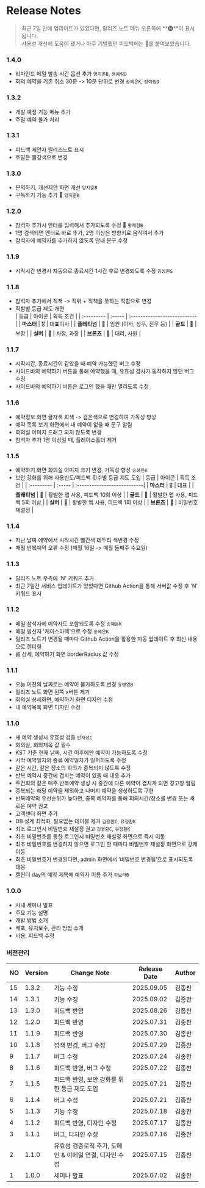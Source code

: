 # Release Notes
> 최근 7일 안에 업데이트가 있었다면, 릴리즈 노트 메뉴 오른쪽에 **🅝**이 표시됩니다.                            
> 사용성 개선에 도움이 됐거나 아주 기발했던 피드백에는 🤩를 붙여보았습니다.

### 1.4.0
- 리마인드 메일 발송 시간 옵션 추가 `양지훈B`, `정예림D`
- 회의 예약을 기존 취소 30분 -> 10분 단위로 변경 `송혜은K`, `정예림D`

### 1.3.2
- 개발 예정 기능 메뉴 추가   
- 주말 예약 불가 처리

### 1.3.1
- 피드백 제안자 릴리즈노트 표시 
- 주말은 빨강색으로 변경 

### 1.3.0
- 문의하기, 개선제안 화면 개선 `양지훈B`
- 구독하기 기능 추가 🤩 `양지훈B`

### 1.2.0
- 참석자 추가시 엔터를 입력해서 추가되도록 수정 🤩 `황재형B`
- 1명 검색되면 엔터로 바로 추가, 2명 이상은 방향키로 움직여서 추가
- 참석자에 예약자를 추가하지 않도록 안내 문구 수정

### 1.1.9
- 시작시간 변경시 자동으로 종료시간 1시간 후로 변경되도록 수정 `김성원S`

### 1.1.8
- 참석자 추가에서 직책 -> 직위 + 직책을 뜻하는 직함으로 변경 
- 직함별 등급 제도 개편  
    | 등급        | 아이콘   | 획득 조건                     |
    | :--------- | :----- | :---------------------------|
    | **마스터**  | 🎖️      | 대표이사                      |
    | **플래티넘** | 🏅     | 임원 (이사, 상무, 전무 등)       |
    | **골드**    | 🥇     | 부장                         |
    | **실버**    | 🥈     | 차장, 과장                    |
    | **브론즈**   | 🥉     | 대리, 사원                    |

### 1.1.7
- 시작시간, 종료시간이 같았을 때 예약 가능했던 버그 수정 
- 사이드바의 예약하기 버튼을 통해 예약했을 때, 유효성 검사가 동작하지 않던 버그 수정
- 사이드바의 예약하기 버튼은 로그인 했을 때만 열리도록 수정 

### 1.1.6 
- 예약정보 화면 글자색 회색 -> 검은색으로 변경하여 가독성 향상
- 예약 목록 보기 화면에서 내 예약이 없을 때 문구 알림
- 회의실 이미지 드래그 되지 않도록 변경 
- 참석자 추가 1명 이상일 때, 플레이스홀더 제거 

### 1.1.5 
- 예약하기 화면 회의실 이미지 크기 변경, 가독성 향상 `송혜은K`
- 보안 강화를 위해 사용빈도/피드백 횟수별 등급 제도 도입
    | 등급        | 아이콘   | 획득 조건                     |
    | :--------- | :----- | :---------------------------|
    | **마스터**  | 🎖️      | 대표                        |
    | **플래티넘** | 🏅     | 활발한 앱 사용, 피드백 10회 이상   |
    | **골드**    | 🥇     | 활발한 앱 사용, 피드백 5회 이상    |
    | **실버**    | 🥈     | 활발한 앱 사용, 피드백 1회 이상    |
    | **브론즈**   | 🥉     | 비밀번호 재설정                 |

### 1.1.4

- 지난 날짜 예약에서 시작시간 빨간색 테두리 색변경 수정 
- 매월 반복예약 오류 수정 (매월 16일 -> 매월 둘째주 수요일)

### 1.1.3

- 릴리즈 노트 우측에 'N' 키워드 추가 
- 최근 7일간 서비스 업데이트가 있었다면 Github Action을 통해 서버값 수정 후 'N' 키워드 표시

### 1.1.2

- 메일 참석자에 예약자도 포함되도록 수정 `송혜은K`
- 메일 발신자 '케이스마텍'으로 수정 `송혜은K` 
- 릴리즈 노트가 변경될 때마다 Github Action을 활용한 자동 업데이트 후 최신 내용으로 렌더링
- 룸 상세, 예약하기 화면 borderRadius 값 수정 

### 1.1.1

- 오늘 이전의 날짜로는 예약이 불가하도록 변경 `유병열B`
- 릴리즈 노트 화면 왼쪽 x버튼 제거 
- 회의실 상세화면, 예약하기 화면 디자인 수정 
- 내 예약목록 화면 디자인 수정 

### 1.1.0

- 새 예약 생성시 유효성 검증 `안재성C`
- 회의실, 회의제목 값 필수
- KST 기준 현재 날짜, 시간 이후에만 예약이 가능하도록 수정
- 시작 예약일자와 종료 예약일자가 일치하도록 수정
- 같은 시간, 같은 장소의 회의가 중복되지 않도록 수정
- 반복 예약시 중간에 겹치는 예약이 있을 때 대응 추가
- 주간회의 같은 매주 반복예약 생성 시 중간에 다른 예약이 겹치게 되면 경고창 알림
- 중복되는 해당 예약을 제외하고 나머지 예약을 생성하도록 구현
- 반복예약의 우선순위가 높다면, 중복 예약자를 통해 회의시간/장소를 변경 또는 새로운 예약 권고
- 고객센터 화면 추가
- DB 설계 최적화, 필요없는 테이블 제거 `김용환C`, `유정환K`
- 최초 로그인시 비밀번호 재설정 권고 `김용환C`, `유정환K`
- 최초 비밀번호를 통한 로그인시 비밀번호 재설정 화면으로 즉시 이동
- 최초 비밀번호를 변경하지 않으면 로그인 할 때마다 비밀번호 재설정 화면으로 강제 이동
- 최초 비밀번호가 변경된다면, admin 화면에서 ‘비밀번호 변경됨’으로 표시되도록 대응
- 캘린더 day의 예약 제목에 예약자 이름 추가 `차보라B`

### 1.0.0
- 사내 세미나 발표
- 주요 기능 설명
- 개발 방법 소개
- 배포, 유지보수, 관리 방법 소개
- 비용, 피드백 수정

### 버전관리 

| NO | Version | Change Note | Release Date | Author |
| --- | --- | --- | --- | --- |
| 15 | 1.3.2 | 기능 수정 | 2025.09.05 | 김종찬  |
| 14 | 1.3.1 | 기능 수정 | 2025.09.02 | 김종찬  |
| 13 | 1.3.0 | 피드백 반영 | 2025.08.26 | 김종찬  |
| 12 | 1.2.0 | 피드백 반영 | 2025.07.31 | 김종찬  |
| 11 | 1.1.9 | 피드백 반영 | 2025.07.30 | 김종찬  |
| 10 | 1.1.8 | 정책 변경, 버그 수정 | 2025.07.29 | 김종찬  |
| 9 | 1.1.7 | 버그 수정 | 2025.07.24 | 김종찬  |
| 8 | 1.1.6 | 피드백 반영, 버그 수정 | 2025.07.22 | 김종찬  |
| 7 | 1.1.5 | 피드백 반영, 보안 강화를 위한 등급 제도 도입 | 2025.07.21 | 김종찬  |
| 6 | 1.1.4 | 버그 수정 | 2025.07.21 | 김종찬  |
| 5 | 1.1.3 | 기능 수정 | 2025.07.18 | 김종찬  |
| 4 | 1.1.2 | 피드백 반영, 디자인 수정 | 2025.07.17 | 김종찬  |
| 3 | 1.1.1 | 버그, 디자인 수정 | 2025.07.16 | 김종찬  |
| 2 | 1.1.0 | 유효성 검증로직 추가, 도메인 & 이메일 연결, 디자인 수정 | 2025.07.15 | 김종찬 |
| 1 | 1.0.0 | 세미나 발표 | 2025.07.02 | 김종찬  |
